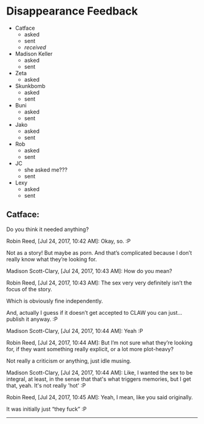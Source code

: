 # Disappearance Feedback

* Catface
    - asked
    - sent
    - *received*
* Madison Keller
    - asked
    - sent
* Zeta
    - asked
* Skunkbomb
    - asked
    - sent
* Buni
    - asked
    - sent
* Jako
    - asked
    - sent
* Rob
    - asked
    - sent
* JC
    - she asked me???
    - sent
* Lexy
    - asked
    - sent

## Catface:

Do you think it needed anything?

Robin Reed, [Jul 24, 2017, 10:42 AM]:
Okay, so. :P

Not as a story! But maybe as porn. And that’s complicated because I don’t really know what they’re looking for.

Madison Scott-Clary, [Jul 24, 2017, 10:43 AM]:
How do you mean?

Robin Reed, [Jul 24, 2017, 10:43 AM]:
The sex very very definitely isn’t the focus of the story.

Which is obviously fine independently.

And, actually I guess if it doesn’t get accepted to CLAW you can just…publish it anyway. :P

Madison Scott-Clary, [Jul 24, 2017, 10:44 AM]:
Yeah :P

Robin Reed, [Jul 24, 2017, 10:44 AM]:
But I’m not sure what they’re looking for, if they want something really explicit, or a lot more plot-heavy?

Not really a criticism or anything, just idle musing.

Madison Scott-Clary, [Jul 24, 2017, 10:44 AM]:
Like, I wanted the sex to be integral, at least, in the sense that that's what triggers memories, but I get that, yeah. It's not really 'hot' :P

Robin Reed, [Jul 24, 2017, 10:45 AM]:
Yeah, I mean, like you said originally.

It was initially just “they fuck” :P

-----
